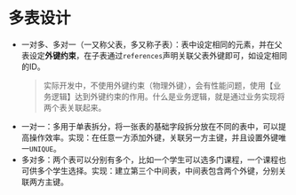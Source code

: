 # 多表设计

- 一对多、多对一（一又称父表，多又称子表）：表中设定相同的元素，并在父表设定**外键约束**，在子表通过`references`声明关联父表外键即可，如设定相同的ID。
    >实际开发中，不使用外键约束（物理外键），会有性能问题，使用【业务逻辑】达到外键约束的作用。什么是业务逻辑，就是通过业务实现将两个表关联起来。
- 一对一：多用于单表拆分，将一张表的基础字段拆分放在不同的表中，可以提高操作效率。实现：在任意一方添加外键，关联另一方主键，并且设置外键唯一`UNIQUE`。
- 多对多：两个表可以分别有多个，比如一个学生可以选多门课程，一个课程也可供多个学生选择。实现：建立第三个中间表，中间表包含两个外键，分别关联两方主键。
